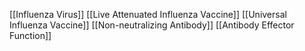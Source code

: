 [[Influenza Virus]]
[[Live Attenuated Influenza Vaccine]]
[[Universal Influenza Vaccine]]
[[Non-neutralizing Antibody]]
[[Antibody Effector Function]]
